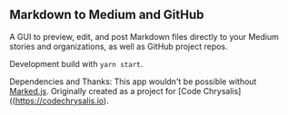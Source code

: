 ## Markdown to Medium and GitHub

A GUI to preview, edit, and post Markdown files directly to your Medium stories and organizations, as well as GitHub project repos.

Development build with `yarn start`.

Dependencies and Thanks:
This app wouldn't be possible without [Marked.js](https://github.com/markedjs/marked).
Originally created as a project for [Code Chrysalis]((https://codechrysalis.io).
